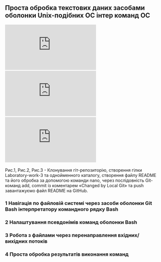 ## Проста обробка текстових даних засобами оболонки Unix-подібних ОС інтер команд ОС

![image](https://github.com/KostyaBalaban/Laboratory-work-3/blob/main/Laboratory-work-3/imagesforREADME/2.1.1.pdf)
![image](https://github.com/KostyaBalaban/Laboratory-work-3/blob/main/Laboratory-work-3/imagesforREADME/2.1.1.5.pdf)
![image](https://github.com/KostyaBalaban/Laboratory-work-3/blob/main/Laboratory-work-3/imagesforREADME/2.1.1.6.pdf)

Рис.1, Рис.2, Рис.3 - Клонування гіт-репозиторію, створення гілки Laboratory-work-3 та однойменного каталогу, створення файлу README та його обробка за допомогою команди nano, через послідовність Git-команд add, commit із коментарем «Changed by Local Git» та push завантажуємо файл README на GitHub.

### 1 Навігація по файловій системі через засоби оболонки Git Bash інтерпретатору командного рядку Bash

### 2 Налаштування псевдонімів команд оболонки Bash

### 3 Робота з файлами через перенаправлення вхідних/вихідних потоків

### 4 Проста обробка результатів виконання команд
